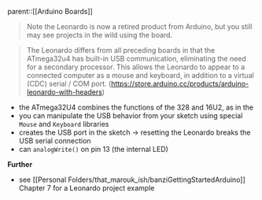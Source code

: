 parent::[[Arduino Boards]]

> Note the Leonardo is now a retired product from Arduino, but you still may see projects in the wild using the board.

> The Leonardo differs from all preceding boards in that the ATmega32u4 has built-in USB communication, eliminating the need for a secondary processor. This allows the Leonardo to appear to a connected computer as a mouse and keyboard, in addition to a virtual (CDC) serial / COM port. (https://store.arduino.cc/products/arduino-leonardo-with-headers)

- the ATmega32U4 combines the functions of the 328 and 16U2, as in the 
- you can manipulate the USB behavior from your sketch using special `Mouse` and `Keyboard` libraries
- creates the USB port in the sketch -> resetting the Leonardo breaks the USB serial connection
- can `analogWrite()` on pin 13 (the internal LED)

**Further**
- see [[Personal Folders/that_marouk_ish/banziGettingStartedArduino]] Chapter 7 for a Leonardo project example